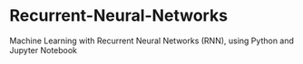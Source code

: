 # Recurrent-Neural-Networks
Machine Learning with Recurrent Neural Networks (RNN), using Python and Jupyter Notebook
